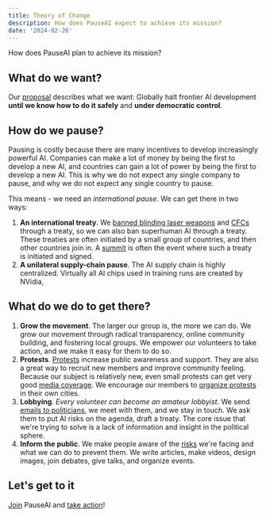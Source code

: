 ```yaml
---
title: Theory of Change
description: How does PauseAI expect to achieve its mission?
date: '2024-02-26'
---
```

How does PauseAI plan to achieve its mission?

## What do we want?

Our [proposal](/proposal) describes what we want: Globally halt frontier AI development **until we know how to do it safely** and **under democratic control**.

## How do we pause?

Pausing is costly because there are many incentives to develop increasingly powerful AI.
Companies can make a lot of money by being the first to develop a new AI, and countries can gain a lot of power by being the first to develop a new AI.
This is why we do not expect any single company to pause, and why we do not expect any single country to pause.

This means - we need an _international pause_.
We can get there in two ways:

1. **An international treaty**. We [banned blinding laser weapons](https://en.wikipedia.org/wiki/Protocol_on_Blinding_Laser_Weapons) and [CFCs](https://en.wikipedia.org/wiki/Montreal_Protocol) through a treaty, so we can also ban superhuman AI through a treaty. These treaties are often initiated by a small group of countries, and then other countries join in. A [summit](/summit) is often the event where such a treaty is initiated and signed.
2. **A unilateral supply-chain pause**. The AI supply chain is highly centralized. Virtually all AI chips used in training runs are created by NVidia,

## What do we do to get there?

1. **Grow the movement**. The larger our group is, the more we can do. We grow our movement through radical transparency, online community building, and fostering local groups. We empower our volunteers to take action, and we make it easy for them to do so.
2. **Protests**. [Protests](/protests) increase public awareness and support. They are also a great way to recruit new members and improve community feeling. Because our subject is relatively new, even small protests can get very good [media coverage](/press). We encourage our members to [organize protests](/organizing-a-protest) in their own cities.
3. **Lobbying**. _Every volunteer can become an amateur lobbyist_. We send [emails to politicians](/email-builder), we meet with them, and we stay in touch. We ask them to put AI risks on the agenda, draft a treaty. The core issue that we're trying to solve is a lack of information and insight in the political sphere.
4. **Inform the public**. We make people aware of the [risks](/risks) we're facing and what we can do to prevent them. We write articles, make videos, design images, join debates, give talks, and organize events.

## Let's get to it

[Join](/join) PauseAI and [take action](/action)!
